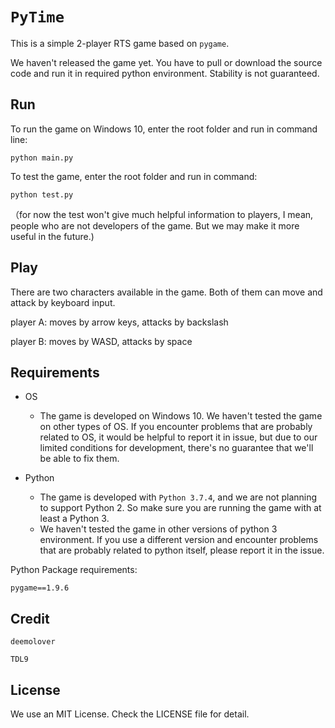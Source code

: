 # `PyTime`

This is a simple 2-player RTS game based on `pygame`.

We haven't released the game yet. You have to pull or download the source code and run it in required python environment. Stability is not guaranteed.

## Run

To run the game on Windows 10, enter the root folder and run in command line:

`python main.py`

To test the game, enter the root folder and run in command:

`python test.py`

（for now the test won't give much helpful information to players, I mean, people who are not developers of the game. But we may make it more useful in the future.)

## Play

There are two characters available in the game. Both of them can move and attack by keyboard input.

player A: moves by arrow keys, attacks by backslash

player B: moves by WASD, attacks by space

## Requirements

- OS
  - The game is developed on Windows 10. We haven't tested the game on other types of OS. If you encounter problems that are probably related to OS, it would be helpful to report it in issue, but due to our limited conditions for development, there's no guarantee that we'll be able to fix them.

- Python
  - The game is developed with `Python 3.7.4`, and we are not planning to support Python 2. So make sure you are running the game with at least a Python 3. 
  - We haven't tested the game in other versions of python 3 environment. If you use a different version and encounter problems that are probably related to python itself, please report it in the issue.

Python Package requirements:

`pygame==1.9.6`

## Credit

`deemolover`

`TDL9`

## License

We use an MIT License. Check the LICENSE file for detail.